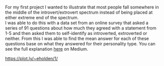 For my first project I wanted to illustrate that most people fall somewhere in the middle of the introvert/extrovert spectrum instead of being placed at either extreme end of the spectrum.  
I was able to do this with a data set from an online survey that asked a series of 91 questions about how much they agreed with a statement from 1-5 and then asked them to self-identify as introverted, extroverted or neither. From this I was able to find the mean answer for each of these questions base on what they answered for their personality type. You can see the full explanation [here](https://medium.com/@ethaholden/introverts-and-extroverts-f8c6e97f736b) on Medium.

https://plot.ly/~eholden/1/
